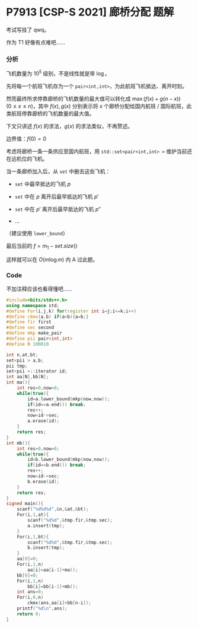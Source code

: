 # P7913 [CSP-S 2021] 廊桥分配 题解

考试写挂了 qwq。

作为 T1 好像有点难吧……

### 分析

飞机数量为 $10^5$ 级别，不是线性就是带 $\log$。

先将每一个航班飞机存为一个 `pair<int,int>`，为此航班飞机抵达、离开时刻。

然而最终所求停靠廊桥的飞机数量的最大值可以转化成 $\max(f(x)+g(n-x)) \quad (0\leqslant x\leqslant n)$，其中 $f(x),g(x)$ 分别表示将 $x$ 个廊桥分配给国内航班 / 国际航班，此类航班停靠廊桥的飞机数量的最大值。

下文只讲述 $f(x)$ 的求法，$g(x)$ 的求法类似，不再赘述。

边界值：$f(0)=0$

考虑将廊桥一条一条供应至国内航班，用 `std::set<pair<int,int> >` 维护当前还在远机位的飞机。

当一条廊桥加入后，从 `set` 中删去这些飞机：

* `set` 中最早抵达的飞机 $p$

* `set` 中在 $p$ 离开后最早抵达的飞机 $p'$

* `set` 中在 $p'$ 离开后最早抵达的飞机 $p''$

* $\dots$

（建议使用 `lower_bound`）

最后当前的 $f=m_1-set.size()$

这样就可以在 $O(m\log m)$ 内 A 过此题。

### Code

不加注释应该也看得懂吧……

```cpp
#include<bits/stdc++.h>
using namespace std;
#define For(i,j,k) for(register int i=j;i<=k;i++)
#define ckmx(a,b) if(a<b){a=b;}
#define fir first
#define sec second
#define mkp make_pair
#define pii pair<int,int>
#define N 100010

int n,at,bt;
set<pii > a,b;
pii tmp;
set<pii >::iterator id;
int aa[N],bb[N];
int ma(){
	int res=0,now=0;
	while(true){
		id=a.lower_bound(mkp(now,now));
		if(id==a.end()) break;
		res++;
		now=id->sec;
		a.erase(id);
	}
	return res;
}
int mb(){
	int res=0,now=0;
	while(true){
		id=b.lower_bound(mkp(now,now));
		if(id==b.end()) break;
		res++;
		now=id->sec;
		b.erase(id);
	}
	return res;
}
signed main(){
	scanf("%d%d%d",&n,&at,&bt);
	For(i,1,at){
		scanf("%d%d",&tmp.fir,&tmp.sec);
		a.insert(tmp);
	}
	For(i,1,bt){
		scanf("%d%d",&tmp.fir,&tmp.sec);
		b.insert(tmp);
	}
	aa[0]=0;
	For(i,1,n)
		aa[i]=aa[i-1]+ma();
	bb[0]=0;
	For(i,1,n)
		bb[i]=bb[i-1]+mb();
	int ans=0;
	For(i,0,n)
		ckmx(ans,aa[i]+bb[n-i]);
	printf("%d\n",ans);
    return 0;
}
```